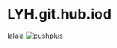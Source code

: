 # LYH.git.hub.iod
lalala
![pushplus](https://user-images.githubusercontent.com/65758575/128597483-1dd4b372-201f-428c-a6d2-77acf404e59f.png)
